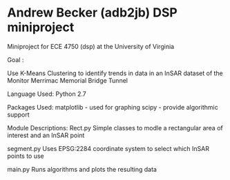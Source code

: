 Andrew Becker (adb2jb) DSP miniproject 
======================================
Miniproject for ECE 4750 (dsp) at the University of Virginia

Goal : 

Use K-Means Clustering to identify trends in data in an InSAR dataset of the Monitor Merrimac Memorial Bridge Tunnel

Language Used: Python 2.7

Packages Used:
  matplotlib - used for graphing
  scipy - provide algorithmic support
  
Module Descriptions:
  Rect.py
    Simple classes to modle a rectangular area of interest and an InSAR point

  segment.py
    Uses EPSG:2284 coordinate system to select which InSAR points to use
    
  main.py
    Runs algorithms and plots the resulting data
